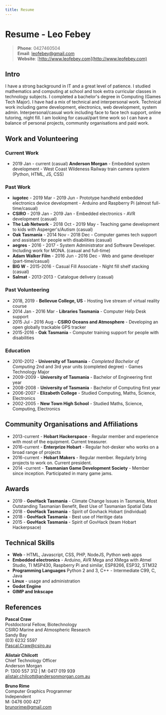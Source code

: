 ```yaml
---
title: Resume
---
```


# Resume - Leo Febey

>**Phone**:  0427460504  
>**Email**: <leofebey@gmail.com>  
>**Website**:  [http://www.leofebey.com](http://www.leofebey.com)

## Intro

I have a strong background in IT and a great level of patience. I studied mathematics and computing at school and took extra curricular classes in technology subjects. I completed a bachelor's degree in Computing (Games Tech Major). I have had a mix of technical and interpersonal work. Technical work including game development, electronics, web development, system admin. Interpersonal/casual work including face to face tech support, online tutoring, night fill. I am looking for casual/part time work so I can have a balance of personal projects, community organisations and paid work.

## Work and Volunteering

### Current Work
* 2019 Jan - current (casual) **Anderson Morgan** - Embedded system development - West Coast Wildeness Railway train camera system (Python, HTML, JS, CSS)

### Past Work
* **iugotec** - 2019 Mar - 2019 Jun - Prototype handheld embedded electronics device development - Arduino and Raspberry Pi (almost full-time/casual)
* **CSIRO** - 2019 Jan - 2019 Jan - Embedded electronics - AVR development (casual) 
* **The Lab Network** - 2018 Oct - 2019 May - Teaching game development to kids with Asperger's/Autism (casual)
* **Oak Tasmania** - 2014 Nov - 2018 Dec -  Computer games tech support and assistant for people with disabilities (casual)
* **aegres** - 2016 - 2017 - System Administrator and Software Developer. Including work for MONA.  (casual and full-time)
* **Adam Walker Film** - 2016 Jun - 2016 Dec -  Web and game developer  (part-time/casual)
*  **BIG W** - 2015-2016 - Casual Fill Associate -  Night fill shelf stacking (casual) 
*  **Salmat**  - 2013-2013  - Catalogue delivery (casual)

### Past Volunteering
* 2018, 2019 - **Bellevue College, US** - Hosting live stream of virtual reality course
* 2014 Jan - 2016 Mar - **Libraries Tasmania** - Computer Help Desk support
* 2015 Jul - 2016 Aug - **CSIRO Oceans and Atmosphere** - Developing an open globally trackable GPS tracker
* 2015-2016 - **Oak Tasmania** - Computer training support for people with disabilities

### Education
* 2010-2012 - **University of Tasmania** - *Completed Bachelor of Computing* 2nd and 3rd year units (completed degree) - Games Technology Major
* 2009-2009 - **University of Tasmania** - Bachelor of Engineering first year
* 2008-2008 - **University of Tasmania** - Bachelor of Computing first year
* 2006-2007 - **Elizabeth College** - Studied Computing, Maths, Science, Electronics
* 2002-2005 - **New Town High School** - Studied Maths, Science, Computing, Electronics

## Community Organisations and Affiliations
* 2013-current - **Hobart Hackerspace** - Regular member and experience with most of the equipment. Current treasurer.
* 2016-current - **Enterprize Hobart** - Regular hot-desker who works on a broad range of projects
* 2016-current - **Hobart Makers** - Regular member. Regularly bring projects to work on. Current president.
* 2014 -current - **Tasmanian Game Development Society** - Member since inception. Participated in many game jams.

## Awards
* 2019 - **GovHack Tasmania** - Climate Change Issues in Tasmania, Most Outstanding Tasmanian Benefit, Best Use of Tasmanian Spatial Data
* 2018 - **GovHack Tasmania** - Spirit of Govhack Hobart (individual)
* 2018 - **GovHack Tasmania** - Best use of Heritige data
* 2015 - **GovHack Tasmania** - Spirit of GovHack (team Hobart Hackerpsace)

## Technical Skills

- **Web** - HTML, Javascript, CSS, PHP, NodeJS, Python web apps
- **Embedded electronics** - Arduino, AVR Mega and XMega with Atmel Studio, TI MSP430, Raspberry Pi and similar, ESP8266, ESP32, STM32
- **Programming Languages** Python 2 and 3, C++ - Intermediate C99, C, Java
- **Linux** - usage and administration
- **Godot Engine**
- **GIMP and Inkscape**

## References
**Pascal Craw**  
Postdoctoral Fellow, Biotechnology  
CSIRO Marine and Atmospheric Research  
Sandy Bay  
(03) 6232 5597  
Pascal.Craw@csiro.au  

**Alistair Chilcott**  
Chief Technology Officer  
Anderson Morgan  
P: 1300 557 312 | M: 0417 019 939  
alistair.chilcott@andersonmorgan.com.au  

**Bruno Rime**    
Computer Graphics Programmer  
Independent   
M: 0476 000 427   
brunorime@gmail.com